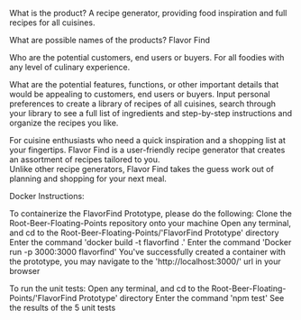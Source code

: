 What is the product?
  A recipe generator, providing food inspiration and full recipes for all cuisines.
  
What are possible names of the products?
  Flavor Find 
  
Who are the potential customers, end users or buyers.
  For all foodies with any level of culinary experience. 
  
What are the potential features, functions, or other important details that would be appealing to customers, end users or buyers.
  Input personal preferences to create a library of recipes of all cuisines, search through your library to see a full 
  list of ingredients and step-by-step instructions and organize the recipes you like.  

For cuisine enthusiasts who need a quick inspiration and a shopping list at your fingertips. 
Flavor Find is a user-friendly recipe generator that creates an assortment of recipes tailored to you. \
Unlike other recipe generators, Flavor Find takes the guess work out of planning and shopping for your next meal.


Docker Instructions:

To containerize the FlavorFind Prototype, please do the following:
	Clone the Root-Beer-Floating-Points repository onto your machine
	Open any terminal, and cd to the Root-Beer-Floating-Points/'FlavorFind Prototype' directory
	Enter the command 'docker build -t flavorfind .'
	Enter the command 'Docker run -p 3000:3000 flavorfind'
	You've successfully created a container with the prototype, you may navigate to the 'http://localhost:3000/' url in your browser

To run the unit tests:
	Open any terminal, and cd to the Root-Beer-Floating-Points/'FlavorFind Prototype' directory
	Enter the command 'npm test'
	See the results of the 5 unit tests
